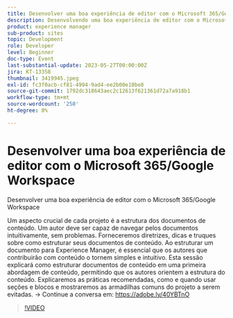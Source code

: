 ```yaml
---
title: Desenvolver uma boa experiência de editor com o Microsoft 365/Google Workspace
description: Desenvolvendo uma boa experiência de editor com o Microsoft 365/Google WorkspaceUm aspecto crucial de cada projeto é a estrutura dos documentos de conteúdo. Um autor deve ser capaz de navegar pelos documentos intuitivamente, sem problemas. Forneceremos diretrizes, dicas e truques sobre como estruturar seus documentos de conteúdo. Ao estruturar um documento para Experience Manager, é essencial que os autores que contribuirão com conteúdo o tornem simples e intuitivo. Esta sessão explicará como estruturar documentos de conteúdo em uma primeira abordagem de conteúdo, permitindo que os autores orientem a estrutura do conteúdo. Explicaremos as práticas recomendadas, como e quando usar seções e blocos e mostraremos as armadilhas comuns do projeto a serem evitadas.
product: experience manager
sub-product: sites
topic: Development
role: Developer
level: Beginner
doc-type: Event
last-substantial-update: 2023-05-27T00:00:00Z
jira: KT-13358
thumbnail: 3419945.jpeg
exl-id: fc3f0acb-cf81-4994-9ad4-ee2b00e10be8
source-git-commit: 1792dc318643aec2c12613f621361d72a7a918b1
workflow-type: tm+mt
source-wordcount: '250'
ht-degree: 0%

---
```


# Desenvolver uma boa experiência de editor com o Microsoft 365/Google Workspace

Desenvolver uma boa experiência de editor com o Microsoft 365/Google Workspace

Um aspecto crucial de cada projeto é a estrutura dos documentos de conteúdo. Um autor deve ser capaz de navegar pelos documentos intuitivamente, sem problemas. Forneceremos diretrizes, dicas e truques sobre como estruturar seus documentos de conteúdo. Ao estruturar um documento para Experience Manager, é essencial que os autores que contribuirão com conteúdo o tornem simples e intuitivo. Esta sessão explicará como estruturar documentos de conteúdo em uma primeira abordagem de conteúdo, permitindo que os autores orientem a estrutura do conteúdo. Explicaremos as práticas recomendadas, como e quando usar seções e blocos e mostraremos as armadilhas comuns do projeto a serem evitadas. → Continue a conversa em: https://adobe.ly/40YBTnO

>[!VIDEO](https://video.tv.adobe.com/v/3419945/?learn=on)
